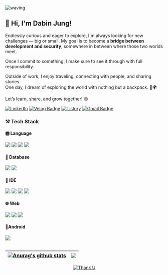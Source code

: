 
![waving](https://capsule-render.vercel.app/api?type=waving&height=200&text=📚%20Eternal%20Learner&fontAlignY=40&color=gradient&fontSize=50)

## 👋 Hi, I'm Dabin Jung!

Endlessly curious and eager to explore, I'm always looking for new challenges — big or small.  My goal is to become a **bridge between development and security**, somewhere in between where those two worlds meet.

Once I commit to something, I make sure to see it through with full responsibility.

Outside of work, I enjoy traveling, connecting with people, and sharing stories.  
One day, I dream of exploring the world with nothing but a backpack. 🎒🌍

Let’s learn, share, and grow together! 😊


[![LinkedIn](https://img.shields.io/badge/LinkedIn-0A66C2?style=flat-square&logo=linkedin&logoColor=white)](https://www.linkedin.com/in/%EB%8B%A4%EB%B9%88-%EC%A0%95-b36097354)
[![Velog Badge](https://img.shields.io/badge/Velog-20C997?style=flat-square&logo=Velog&logoColor=white&link=https://velog.io/@davin_xx/posts)](https://velog.io/@davin_xx/posts)
[![Tistory](https://img.shields.io/badge/Tistory-FC9D34?style=flat-square&logo=tistory&logoColor=white)](https://biny-j.tistory.com)
[![Gmail Badge](https://img.shields.io/badge/Gmail-d14836?style=flat-square&logo=Gmail&logoColor=white&link=mailto:ii887742@gmail.com)](mailto:ii887742@gmail.com)


<h3>⚒️ Tech Stack</h3>

<h4> 🆎 Language </h4>
<div> 
  <img src="https://img.shields.io/badge/Java-007396?style=for-the-badge&logo=Java&logoColor=white"> 
  <img src="https://img.shields.io/badge/C-A8B9CC?style=for-the-badge&logo=C&logoColor=white"> 
  <img src="https://img.shields.io/badge/c++-00599C?style=for-the-badge&logo=c%2B%2B&logoColor=white">
  <img src="https://img.shields.io/badge/python-3776AB?style=for-the-badge&logo=python&logoColor=white"> 
</div>

<h4> 💾 Database </h4>
<div>
    <img src="https://img.shields.io/badge/oracle-F80000?style=for-the-badge&logo=oracle&logoColor=white"> 
  <img src="https://img.shields.io/badge/mysql-4479A1?style=for-the-badge&logo=mysql&logoColor=white"> 
</div>

<h4> 🎱 IDE </h4>
<div>
  <img src="https://img.shields.io/badge/PyCharm-000000?style=flat-square&logo=PyCharm&logoColor=white"/>
  <img src="https://img.shields.io/badge/Android%20Studio-3DDC84?style=flat-square&logo=Android%20Studio&logoColor=white"/>
  <img src="https://img.shields.io/badge/Visual%20Studio%20Code-007ACC?style=flat-square&logo=visualstudiocode&logoColor=white"/>
  <img src="https://img.shields.io/badge/IntelliJ%20IDEA-000000?style=flat-square&logo=intellijidea&logoColor=white"/>
</div>

<h4> 🌐 Web </h4>
<div>
  <img src="https://img.shields.io/badge/html5-E34F26?style=for-the-badge&logo=html5&logoColor=white"> 
  <img src="https://img.shields.io/badge/css-1572B6?style=for-the-badge&logo=css3&logoColor=white"> 
  <img src="https://img.shields.io/badge/javascript-F7DF1E?style=for-the-badge&logo=javascript&logoColor=black"> 
</div>

<h4> 🤖Android </h4>
<div>
   <img src="https://img.shields.io/badge/Kotlin-7F52FF?style=for-the-badge&logo=Kotlin&logoColor=white">
</div>

<br/>

| <a href="https://github.com/ddddabi/github-readme-stats"><img align="center" src="https://github-readme-stats.vercel.app/api?username=ddddabi&show_icons=true&include_all_commits=true&theme=buefy&hide_border=true&count_private=true" alt="Anurag's github stats" /></a> | <a href="https://github.com/ddddabi/github-readme-stats"><img align="center" src="https://github-readme-stats.vercel.app/api/top-langs/?username=ddddabi&layout=compact&theme=buefy&hide_border=true" /></a> |
| ------------- | ------------- |


<p align="center">
  <a href="https://github.com/ddddabi">
    <img src="https://myhits.vercel.app/api/hit/https%3A%2F%2Fgithub.com%2Fddddabi?color=purple&label=Thank%20U&size=small" alt="Thank U" />
  </a>
</p>

